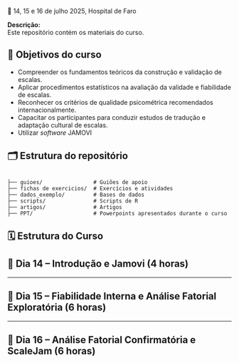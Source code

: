  📘 14, 15 e 16 de julho 2025, Hospital de Faro

**Descrição:**  
Este repositório contém os materiais do curso.

## 🎯 Objetivos do curso

- Compreender os fundamentos teóricos da construção e validação de escalas.
- Aplicar procedimentos estatísticos na avaliação da validade e fiabilidade de escalas.
- Reconhecer os critérios de qualidade psicométrica recomendados internacionalmente.
- Capacitar os participantes para conduzir estudos de tradução e adaptação cultural de escalas.
- Utilizar _software_ JAMOVI

## 🗂 Estrutura do repositório

```plaintext

├── guioes/                # Guiões de apoio 
├── fichas de exercicios/  # Exercícios e atividades
├── dados_exemplo/         # Bases de dados 
├── scripts/               # Scripts de R 
├── artigos/               # Artigos
├── PPT/                   # Powerpoints apresentados durante o curso
```

## 🗓️ Estrutura do Curso

## 📅 Dia 14 – Introdução e Jamovi (4 horas)

---

## 📅 Dia 15 – Fiabilidade Interna e Análise Fatorial Exploratória (6 horas)

---

## 📅 Dia 16 – Análise Fatorial Confirmatória e ScaleJam  (6 horas)





